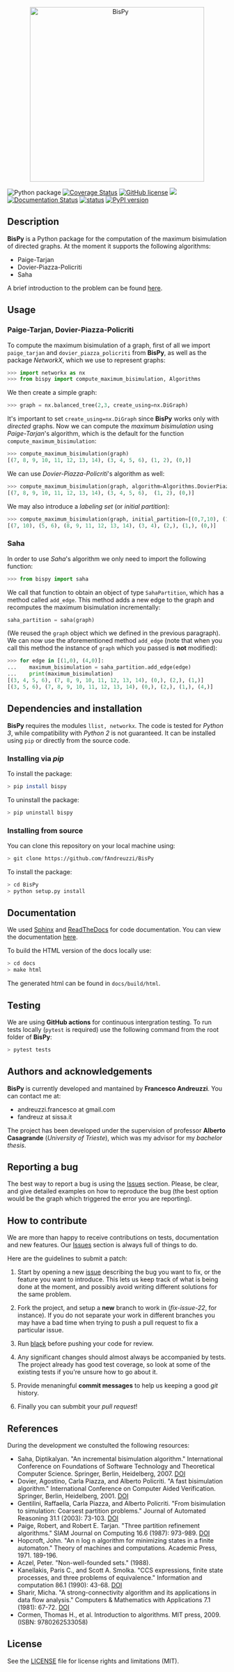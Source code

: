 <p align="center">
  <a href="https://github.com/fAndreuzzi/BisPy" target="_blank" >
    <img alt="BisPy" src="logo.png" width="400" />
  </a>
</p>

![Python package](https://github.com/fAndreuzzi/BisPy/workflows/Python%20package/badge.svg?branch=master)
<a href='https://coveralls.io/github/fAndreuzzi/BisPy'><img src='https://coveralls.io/repos/github/fAndreuzzi/BisPy/badge.svg' alt='Coverage Status' /></a>
[![GitHub license](https://img.shields.io/github/license/Naereen/StrapDown.js.svg)](https://github.com/Naereen/StrapDown.js/blob/master/LICENSE)
<img src='https://img.shields.io/badge/Code%20style-Black-%23000000'/>
[![Documentation Status](https://readthedocs.org/projects/bispy-bisimulation-in-python/badge/?version=latest)](https://bispy-bisimulation-in-python.readthedocs.io/en/latest/?badge=latest)
[![status](https://joss.theoj.org/papers/9d9c3ca0715d482938b5a450525cefa0/status.svg)](https://joss.theoj.org/papers/9d9c3ca0715d482938b5a450525cefa0)
[![PyPI version](https://badge.fury.io/py/BisPy.svg)](https://badge.fury.io/py/BisPy)

## Description

**BisPy** is a Python package for the computation of the maximum bisimulation
of directed graphs. At the moment it supports the following algorithms:

- Paige-Tarjan
- Dovier-Piazza-Policriti
- Saha

A brief introduction to the problem can be found
[here](https://bispy-bisimulation-in-python.readthedocs.io/en/latest/?badge=latest#a-brief-introduction-to-bisimulation).

## Usage

### Paige-Tarjan, Dovier-Piazza-Policriti

To compute the maximum bisimulation of a graph, first of all we import
`paige_tarjan` and `dovier_piazza_policriti` from **BisPy**, as well as the
package _NetworkX_, which we use to represent graphs:

```python
>>> import networkx as nx
>>> from bispy import compute_maximum_bisimulation, Algorithms
```

We then create a simple graph:

```python
>>> graph = nx.balanced_tree(2,3, create_using=nx.DiGraph)
```

It's important to set `create_using=nx.DiGraph` since **BisPy** works only with
_directed_ graphs. Now we can compute the _maximum bisimulation_ using
_Paige-Tarjan_'s algorithm, which is the default for the function
`compute_maximum_bisimulation`:

```python
>>> compute_maximum_bisimulation(graph)
[(7, 8, 9, 10, 11, 12, 13, 14), (3, 4, 5, 6), (1, 2), (0,)]
```

We can use _Dovier-Piazza-Policriti_'s algorithm as well:

```python
>>> compute_maximum_bisimulation(graph, algorithm=Algorithms.DovierPiazzaPolicriti)
[(7, 8, 9, 10, 11, 12, 13, 14), (3, 4, 5, 6),  (1, 2), (0,)]

```

We may also introduce a _labeling set_ (or _initial partition_):

```python
>>> compute_maximum_bisimulation(graph, initial_partition=[(0,7,10), (1,2,3,4,5,6,8,9,11,12,13,14)])
[(7, 10), (5, 6), (8, 9, 11, 12, 13, 14), (3, 4), (2,), (1,), (0,)]

```

### Saha

In order to use _Saha_'s algorithm we only need to import the following
function:

```python
>>> from bispy import saha
```

We call that function to obtain an object of type `SahaPartition`, which has a
method called `add_edge`. This method adds a new edge to the graph and
recomputes the maximum bisimulation incrementally:

```python
saha_partition = saha(graph)
```

(We reused the `graph` object which we defined in the previous paragraph). We
can now use the aforementioned method `add_edge` (note that when you call this
method the instance of `graph` which you passed is **not** modified):

```python
>>> for edge in [(1,0), (4,0)]:
...    maximum_bisimulation = saha_partition.add_edge(edge)
...    print(maximum_bisimulation)
[(3, 4, 5, 6), (7, 8, 9, 10, 11, 12, 13, 14), (0,), (2,), (1,)]
[(3, 5, 6), (7, 8, 9, 10, 11, 12, 13, 14), (0,), (2,), (1,), (4,)]
```

## Dependencies and installation

**BisPy** requires the modules `llist, networkx`. The code is tested
for _Python 3_, while compatibility with _Python 2_ is not guaranteed. It can
be installed using `pip` or directly from the source code.

### Installing via _pip_

To install the package:

```bash
> pip install bispy
```

To uninstall the package:

```bash
> pip uninstall bispy
```

### Installing from source

You can clone this repository on your local machine using:

```bash
> git clone https://github.com/fAndreuzzi/BisPy
```

To install the package:

```bash
> cd BisPy
> python setup.py install
```

## Documentation

We used [Sphinx](http://www.sphinx-doc.org/en/stable/) and
[ReadTheDocs](https://readthedocs.org/) for code documentation. You can view
the documentation
[here](https://bispy-bisimulation-in-python.readthedocs.io/en/latest/?badge=latest).

To build the HTML version of the docs locally use:

```bash
> cd docs
> make html
```

The generated html can be found in `docs/build/html`.

## Testing

We are using **GitHub actions** for continuous intergration testing. To run
tests locally (`pytest` is required) use the following command from the root
folder of **BisPy**:

```bash
> pytest tests
```

## Authors and acknowledgements

**BisPy** is currently developed and mantained by **Francesco Andreuzzi**. You
can contact me at:

- andreuzzi.francesco at gmail.com
- fandreuz at sissa.it

The project has been developed under the supervision of professor **Alberto
Casagrande** (_University of Trieste_), which was my advisor for my _bachelor
thesis_.

## Reporting a bug

The best way to report a bug is using the 
[Issues](https://github.com/fAndreuzzi/BisPy/issues) section. Please, be clear,
and give detailed examples on how to reproduce the bug (the best option would
be the graph which triggered the error you are reporting).

## How to contribute

We are more than happy to receive contributions on tests, documentation and 
new features. Our [Issues](https://github.com/fAndreuzzi/BisPy/issues) 
section is always full of things to do.

Here are the guidelines to submit a patch:

1. Start by opening a new [issue](https://github.com/fAndreuzzi/BisPy/issues)
   describing the bug you want to fix, or the feature you want to introduce.
   This lets us keep track of what is being done at the moment, and possibly
   avoid writing different solutions for the same problem.

2. Fork the project, and setup a **new** branch to work in (_fix-issue-22_, for
   instance). If you do not separate your work in different branches you may
   have a bad time when trying to push a pull request to fix a particular
   issue.

3. Run [black](https://github.com/psf/black) before pushing
   your code for review.

4. Any significant changes should almost always be accompanied by tests. The
   project already has good test coverage, so look at some of the existing
   tests if you're unsure how to go about it.

5. Provide menaningful **commit messages** to help us keeping a good _git_
   history.

6. Finally you can submbit your _pull request_!

## References

During the development we constulted the following resources:

- Saha, Diptikalyan. "An incremental bisimulation algorithm." International
  Conference on Foundations of Software Technology and Theoretical Computer
  Science. Springer, Berlin, Heidelberg, 2007.
  [DOI](https://doi.org/10.1007/978-3-540-77050-3_17)
- Dovier, Agostino, Carla Piazza, and Alberto Policriti. "A fast bisimulation
  algorithm." International Conference on Computer Aided Verification.
  Springer, Berlin, Heidelberg, 2001.
  [DOI](https://doi.org/10.1007/3-540-44585-4_8)
- Gentilini, Raffaella, Carla Piazza, and Alberto Policriti. "From bisimulation
  to simulation: Coarsest partition problems." Journal of Automated Reasoning
  31.1 (2003): 73-103. [DOI](https://doi.org/10.1023/A:1027328830731)
- Paige, Robert, and Robert E. Tarjan. "Three partition refinement algorithms."
  SIAM Journal on Computing 16.6 (1987): 973-989.
  [DOI](https://doi.org/10.1137/0216062)
- Hopcroft, John. "An n log n algorithm for minimizing states in a finite
  automaton." Theory of machines and computations. Academic Press, 1971.
  189-196.
- Aczel, Peter. "Non-well-founded sets." (1988).
- Kanellakis, Paris C., and Scott A. Smolka. "CCS expressions, finite state
  processes, and three problems of equivalence." Information and computation
  86.1 (1990): 43-68. [DOI](<https://doi.org/10.1016/0890-5401(90)90025-D>)
- Sharir, Micha. "A strong-connectivity algorithm and its applications in data
  flow analysis." Computers & Mathematics with Applications 7.1 (1981): 67-72.
  [DOI](<https://doi.org/10.1016/0898-1221(81)90008-0>)
- Cormen, Thomas H., et al. Introduction to algorithms. MIT press, 2009.
  (ISBN: 9780262533058)

## License

See the [LICENSE](LICENSE) file for license rights and limitations (MIT).
